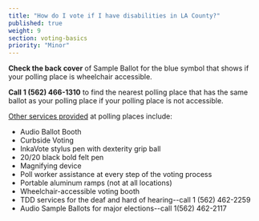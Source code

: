 ```yaml
---
title: "How do I vote if I have disabilities in LA County?"
published: true
weight: 9
section: voting-basics
priority: "Minor"
---
```

**Check the back cover** of Sample Ballot for the blue symbol that shows if your polling place is wheelchair accessible.  

**Call 1 (562) 466-1310** to find the nearest polling place that has the same ballot as  your polling place if your polling place is not accessible.  

[Other services provided](http://www.lavote.net/home/voting-elections/voting-options/voting-accessibility/election-day-services) at polling places include:  
- Audio Ballot Booth  
- Curbside Voting  
- InkaVote stylus pen with dexterity grip ball  
- 20/20 black bold felt pen  
- Magnifying device  
- Poll worker assistance at every step of the voting process  
- Portable aluminum ramps (not at all locations)  
- Wheelchair-accessible voting booth  
- TDD services for the deaf and hard of hearing--call 1 (562) 462-2259  
- Audio Sample Ballots for major elections--call 1(562) 462-2117  



